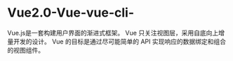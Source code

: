 # Vue2.0-Vue-vue-cli-
Vue.js是一套构建用户界面的渐进式框架。 Vue 只关注视图层，采用自底向上增量开发的设计。 Vue 的目标是通过尽可能简单的 API 实现响应的数据绑定和组合的视图组件。
